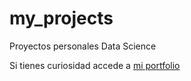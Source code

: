 # my_projects

Proyectos personales Data Science

Si tienes curiosidad accede a [mi portfolio](https://fcojaviermelo.github.io/portfolio/)
